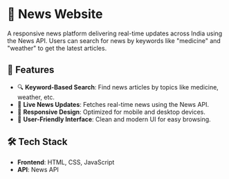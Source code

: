 # 📰 News Website

A responsive news platform delivering real-time updates across India using the News API. Users can search for news by keywords like "medicine" and "weather" to get the latest articles.

## 🚀 Features
- 🔍 **Keyword-Based Search**: Find news articles by topics like medicine, weather, etc.
- 📰 **Live News Updates**: Fetches real-time news using the News API.
- 📱 **Responsive Design**: Optimized for mobile and desktop devices.
- 🎨 **User-Friendly Interface**: Clean and modern UI for easy browsing.

## 🛠️ Tech Stack
- **Frontend**: HTML, CSS, JavaScript
- **API**: News API
